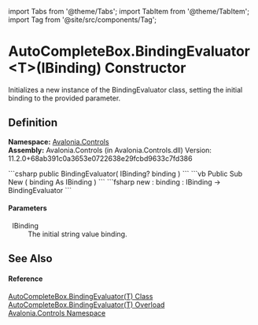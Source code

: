 import Tabs from '@theme/Tabs'; 
import TabItem from '@theme/TabItem'; 
import Tag from '@site/src/components/Tag'; 

# AutoCompleteBox.BindingEvaluator&lt;T&gt;(IBinding) Constructor


Initializes a new instance of the BindingEvaluator class, setting the initial binding to the provided parameter.



## Definition
**Namespace:** <a href="N_Avalonia_Controls">Avalonia.Controls</a>  
**Assembly:** Avalonia.Controls (in Avalonia.Controls.dll) Version: 11.2.0+68ab391c0a3653e0722638e29fcbd9633c7fd386

<Tabs groupId="api-code-preview">
<TabItem value="csharp" label="C#">
```csharp
public BindingEvaluator(
	IBinding? binding
)
```
</TabItem>
<TabItem value="vb" label="VB">
```vb
Public Sub New ( 
	binding As IBinding
)
```
</TabItem>
<TabItem value="fsharp" label="F#">
```fsharp
new : 
        binding : IBinding -> BindingEvaluator
```
</TabItem>
</Tabs>



#### Parameters
<dl><dt>  IBinding</dt><dd>The initial string value binding.</dd></dl>

## See Also


#### Reference
<a href="T_Avalonia_Controls_AutoCompleteBox_BindingEvaluator_1">AutoCompleteBox.BindingEvaluator(T) Class</a>  
<a href="Overload_Avalonia_Controls_AutoCompleteBox_BindingEvaluator_1__ctor">AutoCompleteBox.BindingEvaluator(T) Overload</a>  
<a href="N_Avalonia_Controls">Avalonia.Controls Namespace</a>  
